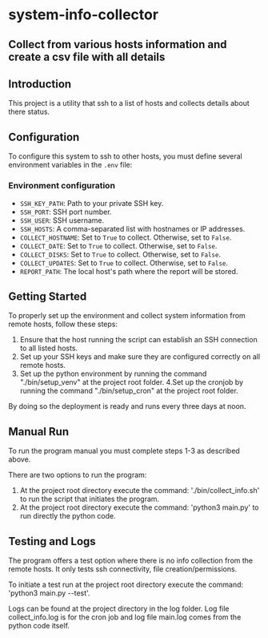 # system-info-collector

## Collect from various hosts information and create a csv file with all details

## Introduction

This project is a utility that ssh to a list of hosts and collects details about there status.

## Configuration

To configure this system to ssh to other hosts, you must define several environment variables in the `.env` file:

### Environment configuration

- `SSH_KEY_PATH`: Path to your private SSH key.
- `SSH_PORT`: SSH port number.
- `SSH_USER`: SSH username.
- `SSH_HOSTS`: A comma-separated list with hostnames or IP addresses.
- `COLLECT_HOSTNAME`: Set to `True` to collect. Otherwise, set to `False`.
- `COLLECT_DATE`: Set to `True` to collect. Otherwise, set to `False`.
- `COLLECT_DISKS`: Set to `True` to collect. Otherwise, set to `False`.
- `COLLECT_UPDATES`: Set to `True` to collect. Otherwise, set to `False`.
- `REPORT_PATH`: The local host's path where the report will be stored.


## Getting Started

To properly set up the environment and collect system information from remote hosts, follow these steps:

1. Ensure that the host running the script can establish an SSH connection to all listed hosts.
2. Set up your SSH keys and make sure they are configured correctly on all remote hosts.
3. Set up the python environment by running the command "./bin/setup_venv" at the project root folder.
4.Set  up the cronjob by running the command "./bin/setup_cron" at the project root folder.

By doing so the deployment is ready and runs every three days at noon.

## Manual Run

To run the program manual you must complete steps 1-3 as described above. 

There are two options to run the program:

1. At the project root directory execute the command: './bin/collect_info.sh' to run the script that initiates the program.
2. At the project root directory execute the command: 'python3 main.py' to run directly the python code.

## Testing and Logs

The program offers a test option where there is no info collection from the remote hosts. It only tests ssh connectivity, file creation/permissions.

To initiate a test run at the project root directory execute the command: 'python3 main.py --test'.

Logs can be found at the project directory in the log folder. Log file collect_info.log is for the cron job and log file main.log comes from the python code itself.
